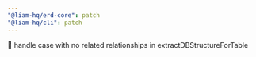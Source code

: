 ```yaml
---
"@liam-hq/erd-core": patch
"@liam-hq/cli": patch
---
```


🐛 handle case with no related relationships in extractDBStructureForTable
